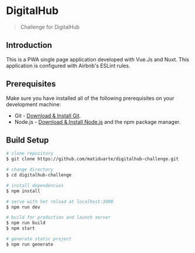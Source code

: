 # DigitalHub

> Challenge for DigitalHub

## Introduction

This is a PWA single page application developed with Vue.Js and Nuxt. This application is configured with Airbnb's ESLint rules.
 
## Prerequisites
Make sure you have installed all of the following prerequisites on your development machine:
* Git - [Download & Install Git](https://git-scm.com/downloads).
* Node.js - [Download & Install Node.js](https://nodejs.org/en/download/) and the npm package manager.
 

## Build Setup

``` bash
# clone repository
$ git clone https://github.com/matiduarte/digitalhub-challenge.git

# change directory
$ cd digitalhub-challenge

# install dependencies
$ npm install

# serve with hot reload at localhost:3000
$ npm run dev

# build for production and launch server
$ npm run build
$ npm start

# generate static project
$ npm run generate
```
